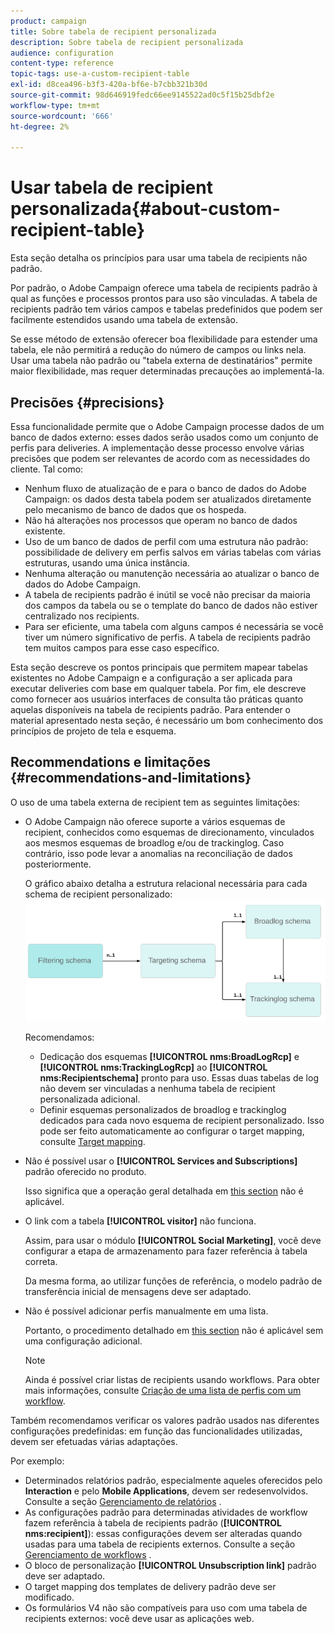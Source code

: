 ```yaml
---
product: campaign
title: Sobre tabela de recipient personalizada
description: Sobre tabela de recipient personalizada
audience: configuration
content-type: reference
topic-tags: use-a-custom-recipient-table
exl-id: d8cea496-b3f3-420a-bf6e-b7cbb321b30d
source-git-commit: 98d646919fedc66ee9145522ad0c5f15b25dbf2e
workflow-type: tm+mt
source-wordcount: '666'
ht-degree: 2%

---
```


# Usar tabela de recipient personalizada{#about-custom-recipient-table}

Esta seção detalha os princípios para usar uma tabela de recipients não padrão.

Por padrão, o Adobe Campaign oferece uma tabela de recipients padrão à qual as funções e processos prontos para uso são vinculadas. A tabela de recipients padrão tem vários campos e tabelas predefinidos que podem ser facilmente estendidos usando uma tabela de extensão.

Se esse método de extensão oferecer boa flexibilidade para estender uma tabela, ele não permitirá a redução do número de campos ou links nela. Usar uma tabela não padrão ou &quot;tabela externa de destinatários&quot; permite maior flexibilidade, mas requer determinadas precauções ao implementá-la.

## Precisões {#precisions}

Essa funcionalidade permite que o Adobe Campaign processe dados de um banco de dados externo: esses dados serão usados como um conjunto de perfis para deliveries. A implementação desse processo envolve várias precisões que podem ser relevantes de acordo com as necessidades do cliente. Tal como:

* Nenhum fluxo de atualização de e para o banco de dados do Adobe Campaign: os dados desta tabela podem ser atualizados diretamente pelo mecanismo de banco de dados que os hospeda.
* Não há alterações nos processos que operam no banco de dados existente.
* Uso de um banco de dados de perfil com uma estrutura não padrão: possibilidade de delivery em perfis salvos em várias tabelas com várias estruturas, usando uma única instância.
* Nenhuma alteração ou manutenção necessária ao atualizar o banco de dados do Adobe Campaign.
* A tabela de recipients padrão é inútil se você não precisar da maioria dos campos da tabela ou se o template do banco de dados não estiver centralizado nos recipients.
* Para ser eficiente, uma tabela com alguns campos é necessária se você tiver um número significativo de perfis. A tabela de recipients padrão tem muitos campos para esse caso específico.

Esta seção descreve os pontos principais que permitem mapear tabelas existentes no Adobe Campaign e a configuração a ser aplicada para executar deliveries com base em qualquer tabela. Por fim, ele descreve como fornecer aos usuários interfaces de consulta tão práticas quanto aquelas disponíveis na tabela de recipients padrão. Para entender o material apresentado nesta seção, é necessário um bom conhecimento dos princípios de projeto de tela e esquema.

## Recommendations e limitações {#recommendations-and-limitations}

O uso de uma tabela externa de recipient tem as seguintes limitações:

* O Adobe Campaign não oferece suporte a vários esquemas de recipient, conhecidos como esquemas de direcionamento, vinculados aos mesmos esquemas de broadlog e/ou de trackinglog. Caso contrário, isso pode levar a anomalias na reconciliação de dados posteriormente.

   O gráfico abaixo detalha a estrutura relacional necessária para cada schema de recipient personalizado:
   ![](assets/custom_recipient_limitation.png)

   Recomendamos:

   * Dedicação dos esquemas **[!UICONTROL nms:BroadLogRcp]** e **[!UICONTROL nms:TrackingLogRcp]** ao **[!UICONTROL nms:Recipientschema]** pronto para uso. Essas duas tabelas de log não devem ser vinculadas a nenhuma tabela de recipient personalizada adicional.
   * Definir esquemas personalizados de broadlog e trackinglog dedicados para cada novo esquema de recipient personalizado. Isso pode ser feito automaticamente ao configurar o target mapping, consulte [Target mapping](../../configuration/using/target-mapping.md).

* Não é possível usar o **[!UICONTROL Services and Subscriptions]** padrão oferecido no produto.

   Isso significa que a operação geral detalhada em [this section](../../delivery/using/managing-subscriptions.md) não é aplicável.

* O link com a tabela **[!UICONTROL visitor]** não funciona.

   Assim, para usar o módulo **[!UICONTROL Social Marketing]**, você deve configurar a etapa de armazenamento para fazer referência à tabela correta.

   Da mesma forma, ao utilizar funções de referência, o modelo padrão de transferência inicial de mensagens deve ser adaptado.

* Não é possível adicionar perfis manualmente em uma lista.

   Portanto, o procedimento detalhado em [this section](../../platform/using/creating-and-managing-lists.md) não é aplicável sem uma configuração adicional.

   >[!NOTE]
   >
   >Ainda é possível criar listas de recipients usando workflows. Para obter mais informações, consulte [Criação de uma lista de perfis com um workflow](../../configuration/using/creating-a-profile-list-with-a-workflow.md).

Também recomendamos verificar os valores padrão usados nas diferentes configurações predefinidas: em função das funcionalidades utilizadas, devem ser efetuadas várias adaptações.

Por exemplo:

* Determinados relatórios padrão, especialmente aqueles oferecidos pelo **Interaction** e pelo **Mobile Applications**, devem ser redesenvolvidos. Consulte a seção [Gerenciamento de relatórios](../../configuration/using/managing-reports.md) .
* As configurações padrão para determinadas atividades de workflow fazem referência à tabela de recipients padrão (**[!UICONTROL nms:recipient]**): essas configurações devem ser alteradas quando usadas para uma tabela de recipients externos. Consulte a seção [Gerenciamento de workflows](../../configuration/using/managing-workflows.md) .
* O bloco de personalização **[!UICONTROL Unsubscription link]** padrão deve ser adaptado.
* O target mapping dos templates de delivery padrão deve ser modificado.
* Os formulários V4 não são compatíveis para uso com uma tabela de recipients externos: você deve usar as aplicações web.
